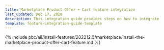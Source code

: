 ```yaml
---
title: Marketplace Product Offer + Cart feature integration
last_updated: Dec 17, 2020
description: This integration guide provides steps on how to integrate the Marketplace Product Offer + Cart feature into a Spryker project.
template: feature-integration-guide-template
---
```


{% include pbc/all/install-features/202212.0/marketplace/install-the-marketplace-product-offer-cart-feature.md %} <!-- To edit, see /_includes/pbc/all/install-features/202212.0/marketplace/install-the-marketplace-product-offer-cart-feature.md -->
